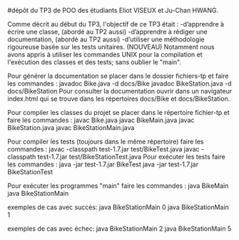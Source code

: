 #dépôt du TP3 de POO des étudiants Eliot VISEUX et Ju-Chan HWANG.

Comme décrit au début du TP3, l'objectif de ce TP3 était :
  -d’apprendre à écrire une classe, (abordé au TP2 aussi)
  -d’apprendre à rédiger une documentation, (abordé au TP2 aussi)
  -d’utiliser une méthodologie rigoureuse basée sur les tests unitaires. (NOUVEAU)
Notamment nous avons appris à utiliser les commandes UNIX pour la compilation et l'exécution des classes et des tests; sans oublier le "main".

Pour générer la documentation se placer dans le dossier fichiers-tp et faire les commandes :
  javadoc Bike.java -d docs/Bike
  javadoc BikeStation.java -d docs/BikeStation
Pour consulter la documentation ouvrir dans un navigateur index.html qui se trouve dans les répertoires docs/Bike et docs/BikeStation.

Pour compiler les classes du projet se placer dans le répertoire fichier-tp et faire les commandes :
  javac Bike.java
  javac BikeMain.java
  javac BikeStation.java
  javac BikeStationMain.java

Pour compiler les tests (toujours dans le même répertoire) faire les commandes :
  javac -classpath test-1.7.jar test/BikeTest.java
  javac -classpath test-1.7.jar test/BikeStationTest.java
Pour exécuter les tests faire les commandes :
  java -jar test-1.7.jar BikeTest
  java -jar test-1.7.jar BikeStationTest

Pour exécuter les programmes "main" faire les commandes :
  java BikeMain
  java BikeStationMain <unEntier>

  exemples de cas avec succès:
    java BikeStationMain 0
    java BikeStationMain 1

  exemples de cas avec échec:
    java BikeStationMain 2
    java BikeStationMain 5
